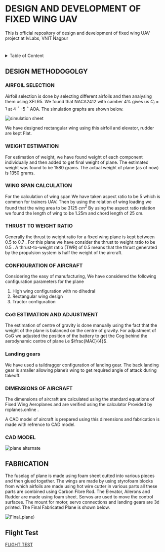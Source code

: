 # DESIGN AND DEVELOPMENT OF FIXED WING UAV
This is official repository of design and development of fixed wing UAV project at IvLabs, VNIT Nagpur
#
<details>
  <summary>Table of Content</summary>
  <ol>
    <li><a href="#DESIGN METHODOGOLGY">Design Methodology</a></li>
   <ol>
     <li><a href="#AIRFOIL SELECTION">Airfoil Selection</a></li>
     <li><a href="#WEIGHT ESTIMATION">Weight Estimation</a></li>
     <li><a href="#Thrust To Weight Ratio">Thrust To Weight Ratio</a></li>
     <li><a href="#Configuration of Aircraft">Configuration of Aircraft</a></li>
     <li><a href="#Estimation and Adjustment">CoG Estimation and Adjustment</a></li>
     <li><a href="#Demensions of Aircraft">Demensions of Aircraft</a></li>
   </ol>   
    <li><a href="#Fabrication">Fabrication</a></li>
  </ol>
</details>

## DESIGN METHODOGOLGY
### AIRFOIL SELECTION
Airfoil selection is done by selecting different airfoils and then analysing them using XFLR5. We found that NACA2412 with camber 4%  gives us $C_l=1$ at 4 $^\circ$ -5 $^\circ$ AOA. The simulation graphs are shown below.

![simulation  sheet](https://github.com/user-attachments/assets/2181c926-fbb7-4846-8c08-43c0063a92b5)

We have designed rectangular wing using this airfoil and elevator, rudder are kept Flat.

### WEIGHT ESTIMATION
For estimation of weight, we have found weight of each component individually and then added to get final weight of plane. 
The estimated weight was found to be 1580 grams. The actual weight of plane (as of now) is 1350 grams.
### WING SPAN CALCULATION
For the calculation of wing span We have taken aspect ratio to be 5 which is common for trainers UAV. Then by using the relation of wing loading we found that the wing area to be 3125 $cm^2$ 
By using the aspect ratio relation we found the length of wing to be 1.25m and  chord length of 25 cm.

### THRUST TO WEIGHT RATIO
Generally the thrust to weight ratio for a fixed wing plane is kept between $0.5$ to $0.7$ . For this plane we have consider the thrust to weight ratio to be $0.5$ . A thrust-to-weight ratio (TWR) of 0.5 means that the thrust generated by the propulsion system is half the weight of the aircraft.
### CONFIGURATION OF AIRCRAFT
Considering the easy of manufacturing, We have considered the following configuration parameters for the plane
1. High wing configuration with no dihedral
2. Rectangular wing design
3. Tractor configuration
### CoG ESTIMATION AND ADJUSTMENT
The estimation of centre of gravity is done manually using the fact that the weight of the plane is balanced on the centre of gravity. For adjustment of CoG we adjusted the position of the battery to get the Cog behind the aerodynamic centre of plane i.e $\frac{MAC}{4}$.
### Landing gears
We have used a  taildragger configuration of landing gear. The back landing gear is smaller allowing plane’s wing to get required angle of attack during takeoff.
### DIMENSIONS OF AIRCRAFT 
The dimensions of aircraft are calculated using the standard equations of Fixed Wing Aeroplanes and are verified using the calculator Provided by rcplanes.online . 

A CAD model of aircraft is prepared using this dimensions and fabrication is made with refrence to CAD model.

### CAD MODEL

![plane alternate](https://github.com/user-attachments/assets/c60b7f32-a0c7-4835-ab2e-64b91e5a383c)

## 
## FABRICATION

The fuselag of plane is made using foam sheet cutted into various pieces and then glued together. The wings are made by using styrofoam blocks from which airfoils are made using hot wire cutter in various parts all these parts are combined using Carbon Fibre Rod. The Elevator, Ailerons and Rudder are made using foam sheet. Servos are used to move the control surfaces. The mount for motor, servo connections and landing gears are 3d printed. The Final Fabricated Plane is shown below.

![Final_plane](https://github.com/user-attachments/assets/e6bd2a31-4a68-4d73-9fdf-137cec870b21))
##

## Flight Test

[FLIGHT TEST](https://github.com/user-attachments/assets/07e1d08b-0f20-4f4b-90dc-c91eb7cb3669)






